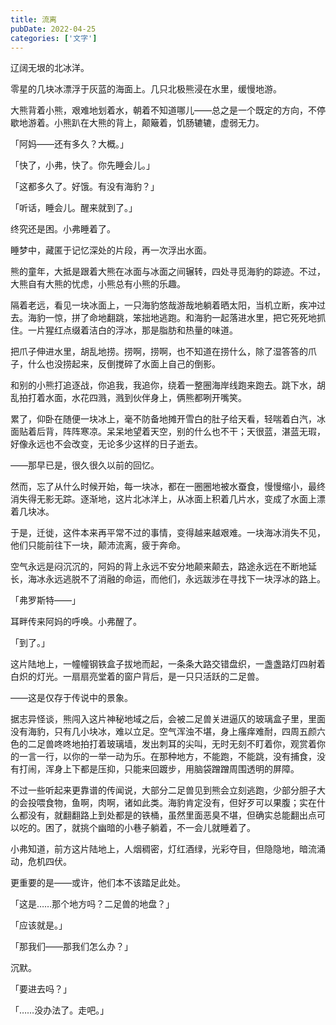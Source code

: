 ```yaml
---
title: 流离
pubDate: 2022-04-25
categories: ['文字']
---
```


辽阔无垠的北冰洋。

零星的几块冰漂浮于灰蓝的海面上。几只北极熊浸在水里，缓慢地游。

大熊背着小熊，艰难地划着水，朝着不知道哪儿——总之是一个既定的方向，不停歇地游着。小熊趴在大熊的背上，颠簸着，饥肠辘辘，虚弱无力。

「阿妈——还有多久？大概。」

「快了，小弗，快了。你先睡会儿。」

「这都多久了。好饿。有没有海豹？」

「听话，睡会儿。醒来就到了。」

终究还是困。小弗睡着了。

睡梦中，藏匿于记忆深处的片段，再一次浮出水面。

熊的童年，大抵是跟着大熊在冰面与冰面之间辗转，四处寻觅海豹的踪迹。不过，大熊自有大熊的忧虑，小熊总有小熊的乐趣。

隔着老远，看见一块冰面上，一只海豹悠哉游哉地躺着晒太阳，当机立断，疾冲过去。海豹一惊，拼了命地翻跳，笨拙地逃跑。和海豹一起落进水里，把它死死地抓住。一片猩红点缀着洁白的浮冰，那是脂肪和热量的味道。

把爪子伸进水里，胡乱地捞。捞啊，捞啊，也不知道在捞什么，除了湿答答的爪子，什么也没捞起来，反倒搅碎了水面上自己的倒影。

和别的小熊打追逐战，你追我，我追你，绕着一整圈海岸线跑来跑去。跳下水，胡乱拍打着水面，水花四溅，溅到伙伴身上，俩熊都咧开嘴笑。

累了，仰卧在随便一块冰上，毫不防备地摊开雪白的肚子给天看，轻喘着白汽，冰面贴着后背，阵阵寒凉。呆呆地望着天空，别的什么也不干；天很蓝，湛蓝无瑕，好像永远也不会改变，无论多少这样的日子逝去。

——那早已是，很久很久以前的回忆。

然而，忘了从什么时候开始，每一块冰，都在一圈圈地被水蚕食，慢慢缩小，最终消失得无影无踪。逐渐地，这片北冰洋上，从冰面上积着几片水，变成了水面上漂着几块冰。

于是，迁徙，这件本来再平常不过的事情，变得越来越艰难。一块海冰消失不见，他们只能前往下一块，颠沛流离，疲于奔命。

空气永远是闷沉沉的，阿妈的背上永远不安分地颠来颠去，路途永远在不断地延长，海冰永远逃脱不了消融的命运，而他们，永远跋涉在寻找下一块浮冰的路上。

「弗罗斯特——」

耳畔传来阿妈的呼唤。小弗醒了。

「到了。」

这片陆地上，一幢幢钢铁盒子拔地而起，一条条大路交错盘织，一盏盏路灯四射着白炽的灯光。一扇扇亮堂着的窗户背后，是一只只活跃的二足兽。

——这是仅存于传说中的景象。

据志异怪谈，熊闯入这片神秘地域之后，会被二足兽关进逼仄的玻璃盒子里，里面没有海豹，只有几小块冰，难以立足。空气浑浊不堪，身上瘙痒难耐，四周五颜六色的二足兽咚咚地拍打着玻璃墙，发出刺耳的尖叫，无时无刻不盯着你，观赏着你的一言一行，以你的一举一动为乐。在那种地方，不能跑，不能跳，没有捕食，没有打闹，浑身上下都是压抑，只能来回踱步，用脑袋蹭蹭周围透明的屏障。

不过一些听起来更靠谱的传闻说，大部分二足兽见到熊会立刻逃跑，少部分胆子大的会投喂食物，鱼啊，肉啊，诸如此类。海豹肯定没有，但好歹可以果腹；实在什么都没有，就翻翻路上到处都是的铁桶，虽然里面恶臭不堪，但确实总能翻出点可以吃的。困了，就挑个幽暗的小巷子躺着，不一会儿就睡着了。

小弗知道，前方这片陆地上，人烟稠密，灯红酒绿，光彩夺目，但隐隐地，暗流涌动，危机四伏。

更重要的是——或许，他们本不该踏足此处。

「这是……那个地方吗？二足兽的地盘？」

「应该就是。」

「那我们——那我们怎么办？」

沉默。

「要进去吗？」

「……没办法了。走吧。」